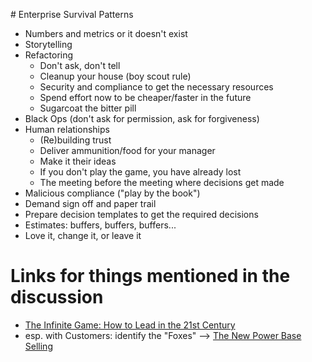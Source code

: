 ﻿﻿# Enterprise Survival Patterns 
- Numbers and metrics or it doesn't exist
- Storytelling
- Refactoring
  - Don't ask, don't tell
  - Cleanup your house (boy scout rule)
  - Security and compliance to get the necessary resources
  - Spend effort now to be cheaper/faster in the future
  - Sugarcoat the bitter pill
- Black Ops (don't ask for permission, ask for forgiveness)
- Human relationships
  - (Re)building trust
  - Deliver ammunition/food for your manager
  - Make it their ideas
  - If you don't play the game, you have already lost
  - The meeting before the meeting where decisions get made
- Malicious compliance ("play by the book")
- Demand sign off and paper trail
- Prepare decision templates to get the required decisions
- Estimates: buffers, buffers, buffers...
- Love it, change it, or leave it

# Links for things mentioned in the discussion
- [The Infinite Game: How to Lead in the 21st Century](https://www.youtube.com/watch?v=3vX2iVIJMFQ)
- esp. with Customers: identify the "Foxes" --> [The New Power Base Selling](https://www.amazon.de/New-Power-Base-Selling-Competition/dp/1118206673/)
